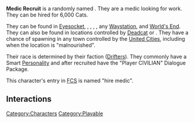 **Medic Recruit** is a randomly named [](Generic_Recruits.md). They are a medic looking for
work. They can be hired for 6,000 Cats.

They can be found in [Eyesocket](Eyesocket.md "wikilink"), [](Slave_Markets.md), [](Black_Scratch.md), [](Flats_Lagoon.md), [](Smugglers_Bar.md), any [Waystation](Waystation.md "wikilink"),
and [World's End](World's_End.md "wikilink"). They can also be found in
locations controlled by [Deadcat](Deadcat.md "wikilink") or [](03%20-%20Projects%20&%20Wikis/Kenshi/Kenshi%20Wiki/Kenshi%20Wiki%20Template/Empire_Peasants.md). They have a chance of spawning in
any town controlled by the [United Cities](03%20-%20Projects%20&%20Wikis/Kenshi/Kenshi%20Wiki/Kenshi%20Wiki%20Template/United_Cities.md "wikilink"),
including when the location is "malnourished".

Their race is determined by their faction
([Drifters](Drifters.md "wikilink")). They commonly have a Smart
[Personality](Personality.md "wikilink") and after recruited have the
"Player CIVILIAN" Dialogue Package.

This character's entry in [FCS](Forgotten_Construction_Set.md "wikilink")
is named "hire medic".

## Interactions

[Category:Characters](Category:Characters "wikilink")
[Category:Playable](Category:Playable "wikilink")